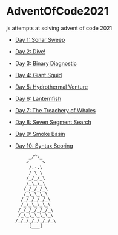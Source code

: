 # AdventOfCode2021

js attempts at solving advent of code 2021

* [Day 1: Sonar Sweep](days/day1.js)
* [Day 2: Dive!](days/day2.js)
* [Day 3: Binary Diagnostic](days/day3.js)
* [Day 4: Giant Squid](days/day4.js)
* [Day 5: Hydrothermal Venture](days/day5.js)
* [Day 6: Lanternfish ](days/day6.js)
* [Day 7: The Treachery of Whales ](days/day7.js)
* [Day 8: Seven Segment Search ](days/day8.js)
* [Day 9: Smoke Basin ](days/day9.js)
* [Day 10: Syntax Scoring ](days/day10.js)

           _/^\_      
          <     >
           /.-.\
           /_\_\
          /_/_/_\
          /_\_\_\
         /_/_/_/_\
         /_\_\_\_\
        /_/_/_/_/_\
        /_\_\_\_\_\
       /_/_/_/_/_/_\
       /_\_\_\_\_\_\
      /_/_/_/_/_/_/_\
           [___]
           
